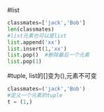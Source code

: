 #list
```python
classmates=['jack','Bob']
len(classmates)
#list元素也可以是list
list.append('xx')
list.insert(1,'xx')
list.pop()  #删除最后一个元素
list.pop(1)
```

#tuple, list的[]变为(),元素不可变
```python
classmates=('jack','Bob')
#定义一个元素的tuple
t = (1,)
```


